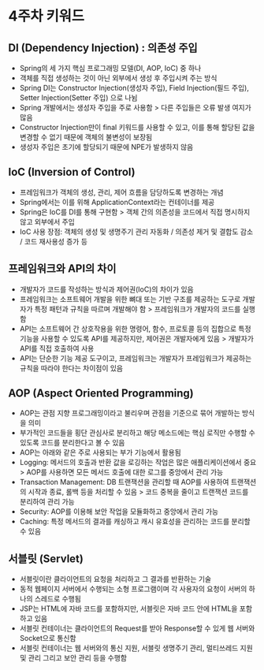 # 4주차 키워드
## DI (Dependency Injection) : 의존성 주입
- Spring의 세 가지 핵심 프로그래밍 모델(DI, AOP, IoC) 중 하나
- 객체를 직접 생성하는 것이 아닌 외부에서 생성 후 주입시켜 주는 방식
- Spring DI는 Constructor Injection(생성자 주입), Field Injection(필드 주입), Setter Injection(Setter 주입) 으로 나뉨
- Spring 개발에서는 생성자 주입을 주로 사용함 > 다른 주입들은 오류 발생 여지가 많음
- Constructor Injection만이 final 키워드를 사용할 수 있고, 이를 통해 할당된 값을 변경할 수 없기 때문에 객체의 불변성이 보장됨
- 생성자 주입은 초기에 할당되기 때문에 NPE가 발생하지 않음 

## IoC (Inversion of Control)
- 프레임워크가 객체의 생성, 관리, 제어 흐름을 담당하도록 변경하는 개념
- Spring에서는 이를 위해 ApplicationContext라는 컨테이너를 제공
- Spring은 IoC를 DI를 통해 구현함 > 객체 간의 의존성을 코드에서 직접 명시하지 않고 외부에서 주입
- IoC 사용 장점: 객체의 생성 및 생명주기 관리 자동화 / 의존성 제거 및 결합도 감소 / 코드 재사용성 증가 등

## 프레임워크와 API의 차이
- 개발자가 코드를 작성하는 방식과 제어권(IoC)의 차이가 있음
- 프레임워크는 소프트웨어 개발을 위한 뼈대 또는 기반 구조를 제공하는 도구로 개발자가 특정 패턴과 규칙을 따르며 개발해야 함 > 프레임워크가 개발자의 코드를 실행함
- API는 소프트웨어 간 상호작용을 위한 명령어, 함수, 프로토콜 등의 집합으로 특정 기능을 사용할 수 있도록 API를 제공하지만, 제어권은 개발자에게 있음 > 개발자가 API를 직접 호출하여 사용
- API는 단순한 기능 제공 도구이고, 프레임워크는 개발자가 프레임워크가 제공하는 규칙을 따라야 한다는 차이점이 있음



## AOP (Aspect Oriented Programming)
- AOP는 관점 지향 프로그래밍이라고 불리우며 관점을 기준으로 묶어 개발하는 방식을 의미
- 부가적인 코드들을 횡단 관심사로 분리하고 해당 메소드에는 핵심 로직만 수행할 수 있도록 코드를 분리한다고 볼 수 있음
- AOP는 아래와 같은 주로 사용되는 부가 기능에서 활용됨
- Logging: 메서드의 호출과 반환 값을 로깅하는 작업은 많은 애플리케이션에서 중요 > AOP를 사용하면 모든 메서드 호출에 대한 로그를 중앙에서 관리 가능
- Transaction Management: DB 트랜잭션을 관리할 때 AOP를 사용하여 트랜잭션의 시작과 종료, 롤백 등을 처리할 수 있음 > 코드 중복을 줄이고 트랜잭션 코드를 분리하여 관리 가능
- Security: AOP를 이용해 보안 작업을 모듈화하고 중앙에서 관리 가능
- Caching: 특정 메서드의 결과를 캐싱하고 캐시 유효성을 관리하는 코드를 분리할 수 있음


## 서블릿 (Servlet)
- 서블릿이란 클라이언트의 요청을 처리하고 그 결과를 반환하는 기술
- 동적 웹페이지 서버에서 수행되는 소형 프로그램이며 각 사용자의 요청이 서버의 하나의 스레드로 수행됨
- JSP는 HTML에 자바 코드를 포함하지만, 서블릿은 자바 코드 안에 HTML을 포함하고 있음
- 서블릿 컨테이너는 클라이언트의 Request를 받아 Response할 수 있게 웹 서버와 Socket으로 통신함
- 서블릿 컨테이너는 웹 서버와의 통신 지원, 서블릿 생명주기 관리, 멀티쓰레드 지원 및 관리 그리고 보안 관리 등을 수행함





